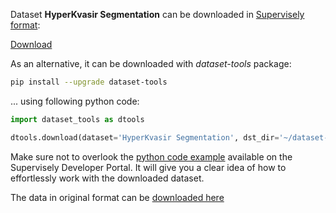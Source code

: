 Dataset **HyperKvasir Segmentation** can be downloaded in [Supervisely format](https://developer.supervisely.com/api-references/supervisely-annotation-json-format):

 [Download](https://assets.supervisely.com/supervisely-supervisely-assets-public/teams_storage/G/v/bq/5HI7RAQcHMvhN7AcGGQa1mqcqX9QrEO4KMURm0F7zmGCsRI7Csb9vx7sAV38DLBLKgx0oSgKNGGJeRpbLEPdVybtK61OabaHc4Gn8eC7EOGVxsoAPPgTlGkSM7Xd.tar)

As an alternative, it can be downloaded with *dataset-tools* package:
``` bash
pip install --upgrade dataset-tools
```

... using following python code:
``` python
import dataset_tools as dtools

dtools.download(dataset='HyperKvasir Segmentation', dst_dir='~/dataset-ninja/')
```
Make sure not to overlook the [python code example](https://developer.supervisely.com/getting-started/python-sdk-tutorials/iterate-over-a-local-project) available on the Supervisely Developer Portal. It will give you a clear idea of how to effortlessly work with the downloaded dataset.

The data in original format can be [downloaded here](https://datasets.simula.no/downloads/hyper-kvasir/hyper-kvasir-segmented-images.zip)